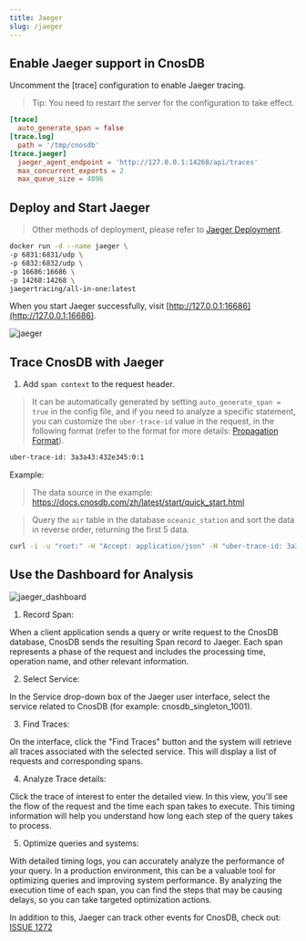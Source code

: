 ```yaml
---
title: Jaeger
slug: /jaeger
---
```


## Enable Jaeger support in CnosDB

Uncomment the [trace] configuration to enable Jaeger tracing.
> Tip: You need to restart the server for the configuration to take effect.

```toml
[trace]
  auto_generate_span = false
[trace.log]
  path = '/tmp/cnosdb'
[trace.jaeger]
  jaeger_agent_endpoint = 'http://127.0.0.1:14268/api/traces'
  max_concurrent_exports = 2
  max_queue_size = 4096
```

## Deploy and Start Jaeger

> Other methods of deployment, please refer to [Jaeger Deployment](https://www.jaegertracing.io/docs/deployment/).

```bash
docker run -d --name jaeger \
-p 6831:6831/udp \
-p 6832:6832/udp \
-p 16686:16686 \
-p 14268:14268 \
jaegertracing/all-in-one:latest
```

When you start Jaeger successfully, visit [http://127.0.0.1:16686](http://127.0.0.1:16686).

![jaeger](/img/jaeger_setup.png)

## Trace CnosDB with Jaeger

1. Add `span context` to the request header.

> It can be automatically generated by setting `auto_generate_span = true` in the config file, and if you need to analyze a specific statement, you can customize the `uber-trace-id` value in the request, in the following format (refer to the format for more details: [Propagation Format](https://www.jaegertracing.io/docs/1.46/client-libraries/#propagation-format)).

```bash
uber-trace-id: 3a3a43:432e345:0:1
```

Example:

> The data source in the example: https://docs.cnosdb.com/zh/latest/start/quick_start.html 

> Query the `air` table in the database `oceanic_station` and sort the data in reverse order, returning the first 5 data.

```bash
curl -i -u "root:" -H "Accept: application/json" -H "uber-trace-id: 3a3a43:432e345:0:1" -XPOST "http://127.0.0.1:8902/api/v1/sql?db=oceanic_station&pretty=true" -d "select * from air order by time desc limit 5;"
```

## Use the Dashboard for Analysis

![jaeger_dashboard](/img/jaeger_dashboard.png)

1. Record Span:

When a client application sends a query or write request to the CnosDB database, CnosDB sends the resulting Span record to Jaeger. Each span represents a phase of the request and includes the processing time, operation name, and other relevant information.

2. Select Service:

In the Service drop-down box of the Jaeger user interface, select the service related to CnosDB (for example: cnosdb_singleton_1001).

3. Find Traces:

On the interface, click the "Find Traces" button and the system will retrieve all traces associated with the selected service. This will display a list of requests and corresponding spans.

4. Analyze Trace details:

Click the trace of interest to enter the detailed view. In this view, you'll see the flow of the request and the time each span takes to execute. This timing information will help you understand how long each step of the query takes to process.

5. Optimize queries and systems:

With detailed timing logs, you can accurately analyze the performance of your query. In a production environment, this can be a valuable tool for optimizing queries and improving system performance. By analyzing the execution time of each span, you can find the steps that may be causing delays, so you can take targeted optimization actions.

In addition to this, Jaeger can track other events for CnosDB, check out: [ISSUE 1272](https://github.com/cnosdb/cnosdb/issues/1272)